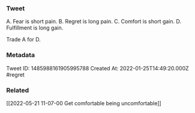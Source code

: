 ### Tweet
A. Fear is short pain.
B. Regret is long pain.
C. Comfort is short gain.
D. Fulfillment is long gain. 

Trade A for D.

### Metadata
Tweet ID: 1485988161905995788
Created At: 2022-01-25T14:49:20.000Z
#regret

### Related
[[2022-05-21 11-07-00 Get comfortable being uncomfortable]]

